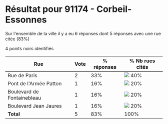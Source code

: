 # Résultat pour 91174 - Corbeil-Essonnes

Sur l'ensemble de la ville il y a eu 6 réponses dont 5 réponses avec une rue citée (83%)

4 points noirs identifiés

| Rue | Vote | % réponses | % Nb rues cités|
|-----|------|------------|----------------|
| Rue de Paris | 2 | 33% | <img src="../../img/bar_40.gif" />&nbsp;40%|
| Pont de l'Armée Patton | 1 | 16% | <img src="../../img/bar_20.gif" />&nbsp;20%|
| Boulevard de Fontainebleau | 1 | 16% | <img src="../../img/bar_20.gif" />&nbsp;20%|
| Boulevard Jean Jaures | 1 | 16% | <img src="../../img/bar_20.gif" />&nbsp;20%|
| **Total** | 5 | 83% | 100%|
